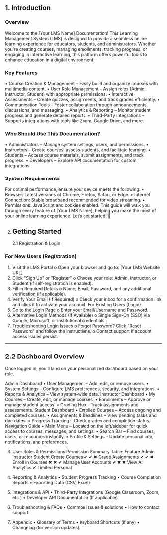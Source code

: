 <h2>1. Introduction</h2>
   <h3>Overview</h3>
   Welcome to the [Your LMS Name] Documentation! This Learning Management System (LMS) is designed to provide a seamless online learning experience for educators, students, and administrators. Whether you're creating courses, managing enrollments, tracking progress, or engaging in interactive learning, this platform offers powerful tools to enhance education in a digital environment.

<h3>Key Features</h3>
    • Course Creation & Management – Easily build and organize courses with multimedia content.
    • User Role Management – Assign roles (Admin, Instructor, Student) with appropriate permissions.
    • Interactive Assessments – Create quizzes, assignments, and track grades efficiently.
    • Communication Tools – Foster collaboration through announcements, discussions, and messaging.
    • Analytics & Reporting – Monitor student progress and generate detailed reports.
    • Third-Party Integrations – Supports integrations with tools like Zoom, Google Drive, and more.
<h3>Who Should Use This Documentation?</h3>
    • Administrators – Manage system settings, users, and permissions.
    • Instructors – Create courses, assess students, and facilitate learning.
    • Students – Access course materials, submit assignments, and track progress.
    • Developers – Explore API documentation for custom integrations.
<h3>System Requirements</h3>
For optimal performance, ensure your device meets the following:
    • Browser: Latest versions of Chrome, Firefox, Safari, or Edge.
    • Internet Connection: Stable broadband recommended for video streaming.
    • Permissions: JavaScript and cookies enabled.
This guide will walk you through every feature of [Your LMS Name], helping you make the most of your online learning experience. Let’s get started! 🚀

2. <h2>Getting Started</h2>
   2.1 Registration & Login

<h3>For New Users (Registration)</h3>

1. Visit the LMS Portal
   o Open your browser and go to: [Your LMS Website URL].
2. Click "Sign Up" or "Register"
   o Choose your role: Admin, Instructor, or Student (if self-registration is enabled).
3. Fill in Required Details
   o Name, Email, Password, and any additional verification (if applicable).
4. Verify Your Email (If Required)
   o Check your inbox for a confirmation link and click it to activate your account.
   For Existing Users (Login)
5. Go to the Login Page
   o Enter your Email/Username and Password.
6. Alternative Login Methods (If Available)
   o Single Sign-On (SSO) via Google, Microsoft, or institutional credentials.
7. Troubleshooting Login Issues
   o Forgot Password? Click "Reset Password" and follow the instructions.
   o Contact support if account access issues persist.

---

<h2>2.2 Dashboard Overview</h2>
Once logged in, you’ll land on your personalized dashboard based on your role.

Admin Dashboard
• User Management – Add, edit, or remove users.
• System Settings – Configure LMS preferences, security, and integrations.
• Reports & Analytics – View system-wide data.
Instructor Dashboard
• My Courses – Create, edit, or manage courses.
• Enrollments – Approve or manage student access.
• Grading Hub – Track assignments and assessments.
Student Dashboard
• Enrolled Courses – Access ongoing and completed courses.
• Assignments & Deadlines – View pending tasks and due dates.
• Progress Tracking – Check grades and completion status.
Navigation Guide
• Main Menu – Located on the left/sidebar for quick access to courses, messages, and settings.
• Search Bar – Find courses, users, or resources instantly.
• Profile & Settings – Update personal info, notifications, and preferences.

3. User Roles & Permissions
   Permission Summary Table:
   Feature Admin Instructor Student
   Create Courses ✔ ✔ ✖
   Grade Assignments ✔ ✔ ✖
   Enroll in Courses ✖ ✖ ✔
   Manage User Accounts ✔ ✖ ✖
   View All Analytics ✔ Limited Personal

4. Reporting & Analytics
   • Student Progress Tracking
   • Course Completion Reports
   • Exporting Data (CSV, Excel)

5. Integrations & API
   • Third-Party Integrations (Google Classroom, Zoom, etc.)
   • Developer API Documentation (If applicable)

6. Troubleshooting & FAQs
   • Common issues & solutions
   • How to contact support

7. Appendix
   • Glossary of Terms
   • Keyboard Shortcuts (if any)
   • Changelog (for version updates)

